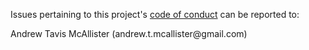 Issues pertaining to this project's [code of conduct](https://github.com/andrewtavis/wikirec/blob/main/.github/CODE_OF_CONDUCT.md) can be reported to:

 Andrew Tavis McAllister (andrew.t.mcallister@gmail<nolink>.com)
